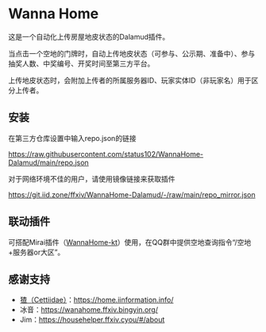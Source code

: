 # Wanna Home

这是一个自动化上传房屋地皮状态的Dalamud插件。

当点击一个空地的门牌时，自动上传地皮状态（可参与、公示期、准备中）、参与抽奖人数、中奖编号、开奖时间至第三方平台。

上传地皮状态时，会附加上传者的所属服务器ID、玩家实体ID（非玩家名）用于区分上传者。

## 安装

在第三方仓库设置中输入repo.json的链接

https://raw.githubusercontent.com/status102/WannaHome-Dalamud/main/repo.json

对于网络环境不佳的用户，请使用镜像链接来获取插件

https://git.iid.zone/ffxiv/WannaHome-Dalamud/-/raw/main/repo_mirror.json

## 联动插件

可搭配Mirai插件（[WannaHome-kt](https://github.com/status102/WannaHome-kt)）使用，在QQ群中提供空地查询指令“/空地+服务器or大区”。

## 感谢支持
- [猹（Cettiidae）](https://github.com/Cettiidae/Cettiidae)：https://home.iinformation.info/
- 冰音：https://wanahome.ffxiv.bingyin.org/
- Jim：https://househelper.ffxiv.cyou/#/about